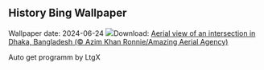 ## History Bing Wallpaper
Wallpaper date: 2024-06-24
![](https://www.bing.com/th?id=OHR.DhakaBangladesh_EN-US0835586345_UHD.jpg&w=1000)Download: [Aerial view of an intersection in Dhaka, Bangladesh (© Azim Khan Ronnie/Amazing Aerial Agency)](https://www.bing.com/th?id=OHR.DhakaBangladesh_EN-US0835586345_UHD.jpg)

Auto get programm by LtgX
